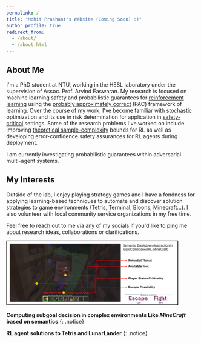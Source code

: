 ```yaml
---
permalink: /
title: "Mohit Prashant's Website (Coming Soon) :)"
author_profile: true
redirect_from: 
  - /about/
  - /about.html
---
```



About Me
------
I'm a PhD student at NTU, working in the HESL laboratory under the supervision of Assoc. Prof. Arvind Easwaran. 
My research is focused on machine learning safety and probabilistic guarantees for [reinforcement learning](https://en.wikipedia.org/wiki/Reinforcement_learning) using the [probably approximately correct](https://en.wikipedia.org/wiki/Probably_approximately_correct_learning) (PAC) framework of learning.
Over the course of my work, I've become familiar with stochastic optimization and its use in risk determination for application in [safety-critical](https://en.wikipedia.org/wiki/Safety-critical_system) settings. 
Some of the research problems I've worked on include improving [theoretical sample-complexity](https://en.wikipedia.org/wiki/Sample_complexity) bounds for RL as well as developing error-confidence safety assurances for RL agents during deployment. 

I am currently investigating probabilistic guarantees within adversarial multi-agent systems.




My Interests
------
Outside of the lab, I enjoy playing strategy games and I have a fondness for applying learning-based techniques to automate and discover solution strategies to game environments (Tetris, Terminal, Bloons, Minecraft...).
I also volunteer with local community service organizations in my free time.

Feel free to reach out to me via any of my socials if you'd like to ping me about research ideas, collaborations or clarifications.


<img src='/images/MinecraftRL.png'>

__Computing subgoal decision in complex environments Like _MineCraft_ based on semantics__
{: .notice}

__RL agent solutions to Tetris and LunarLander__
{: .notice}


<head>
    <style>
        .column1 {
            float: left;
            width: 40%;

        }

        .column2 {
            float: left;
            width: 55%;

        }

        img {
            width: 90%
        }
    </style>
</head>

<body>
    <div class="column1">
        <img src="/images/tetrisbot.gif">
    </div>
    <div class="column2">
        <img src="/images/LunarLander.gif">
    </div>
</body>





Recent Updates
======


